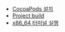 - [CocoaPods 설치](CocoaPods_설치.md)
- [Project build](Project_build.md)
- [x86_64 터미널 실행](./x86_64_터미널_실행.md)